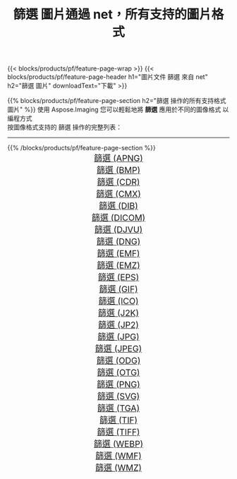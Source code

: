 ﻿---
title: 篩選 圖片通過 net，所有支持的圖片格式 
weight: 3920
url: /zh-hant/net/filter 
lang: zh-hant
langdirlevel: 2
locales: zh-hans,ja,it,ru,de,es,fr,nl,id,lt,pl,pt,vi,tr,ko,zh-hant,ar,hi,th,sv,cs,uk,he
description: 使用 Aspose.Imaging 你可以輕鬆地通過 net 獲取 篩選 圖像
---

{{< blocks/products/pf/feature-page-wrap >}}
{{< blocks/products/pf/feature-page-header h1="圖片文件 篩選 來自 net" h2="篩選 圖片" downloadText="下載" >}}


{{% blocks/products/pf/feature-page-section  h2="篩選 操作的所有支持格式 圖片" %}}
使用 Aspose.Imaging 您可以輕鬆地將 **篩選** 應用於不同的圖像格式 以編程方式
<br/>
按圖像格式支持的 篩選 操作的完整列表：
<hr/>
{{% /blocks/products/pf/feature-page-section %}}
<div class="container-fluid productfamilypage bg-gray">
    <div class="convertypes bg-gray agp-content section">
        <div class="container">
		<div class="row other-converters" style="gap: 10px;font-size: 19px;text-align:center;">
		    <div class='col-md-2 other-converter remove-lp remove-rp'><a href="/imaging/zh-hant/net/filter/apng" style="padding:15px;">篩選 (APNG)</a></div><div class='col-md-2 other-converter remove-lp remove-rp'><a href="/imaging/zh-hant/net/filter/bmp" style="padding:15px;">篩選 (BMP)</a></div><div class='col-md-2 other-converter remove-lp remove-rp'><a href="/imaging/zh-hant/net/filter/cdr" style="padding:15px;">篩選 (CDR)</a></div><div class='col-md-2 other-converter remove-lp remove-rp'><a href="/imaging/zh-hant/net/filter/cmx" style="padding:15px;">篩選 (CMX)</a></div><div class='col-md-2 other-converter remove-lp remove-rp'><a href="/imaging/zh-hant/net/filter/dib" style="padding:15px;">篩選 (DIB)</a></div><div class='col-md-2 other-converter remove-lp remove-rp'><a href="/imaging/zh-hant/net/filter/dicom" style="padding:15px;">篩選 (DICOM)</a></div><div class='col-md-2 other-converter remove-lp remove-rp'><a href="/imaging/zh-hant/net/filter/djvu" style="padding:15px;">篩選 (DJVU)</a></div><div class='col-md-2 other-converter remove-lp remove-rp'><a href="/imaging/zh-hant/net/filter/dng" style="padding:15px;">篩選 (DNG)</a></div><div class='col-md-2 other-converter remove-lp remove-rp'><a href="/imaging/zh-hant/net/filter/emf" style="padding:15px;">篩選 (EMF)</a></div><div class='col-md-2 other-converter remove-lp remove-rp'><a href="/imaging/zh-hant/net/filter/emz" style="padding:15px;">篩選 (EMZ)</a></div><div class='col-md-2 other-converter remove-lp remove-rp'><a href="/imaging/zh-hant/net/filter/eps" style="padding:15px;">篩選 (EPS)</a></div><div class='col-md-2 other-converter remove-lp remove-rp'><a href="/imaging/zh-hant/net/filter/gif" style="padding:15px;">篩選 (GIF)</a></div><div class='col-md-2 other-converter remove-lp remove-rp'><a href="/imaging/zh-hant/net/filter/ico" style="padding:15px;">篩選 (ICO)</a></div><div class='col-md-2 other-converter remove-lp remove-rp'><a href="/imaging/zh-hant/net/filter/j2k" style="padding:15px;">篩選 (J2K)</a></div><div class='col-md-2 other-converter remove-lp remove-rp'><a href="/imaging/zh-hant/net/filter/jp2" style="padding:15px;">篩選 (JP2)</a></div><div class='col-md-2 other-converter remove-lp remove-rp'><a href="/imaging/zh-hant/net/filter/jpg" style="padding:15px;">篩選 (JPG)</a></div><div class='col-md-2 other-converter remove-lp remove-rp'><a href="/imaging/zh-hant/net/filter/jpeg" style="padding:15px;">篩選 (JPEG)</a></div><div class='col-md-2 other-converter remove-lp remove-rp'><a href="/imaging/zh-hant/net/filter/odg" style="padding:15px;">篩選 (ODG)</a></div><div class='col-md-2 other-converter remove-lp remove-rp'><a href="/imaging/zh-hant/net/filter/otg" style="padding:15px;">篩選 (OTG)</a></div><div class='col-md-2 other-converter remove-lp remove-rp'><a href="/imaging/zh-hant/net/filter/png" style="padding:15px;">篩選 (PNG)</a></div><div class='col-md-2 other-converter remove-lp remove-rp'><a href="/imaging/zh-hant/net/filter/svg" style="padding:15px;">篩選 (SVG)</a></div><div class='col-md-2 other-converter remove-lp remove-rp'><a href="/imaging/zh-hant/net/filter/tga" style="padding:15px;">篩選 (TGA)</a></div><div class='col-md-2 other-converter remove-lp remove-rp'><a href="/imaging/zh-hant/net/filter/tif" style="padding:15px;">篩選 (TIF)</a></div><div class='col-md-2 other-converter remove-lp remove-rp'><a href="/imaging/zh-hant/net/filter/tiff" style="padding:15px;">篩選 (TIFF)</a></div><div class='col-md-2 other-converter remove-lp remove-rp'><a href="/imaging/zh-hant/net/filter/webp" style="padding:15px;">篩選 (WEBP)</a></div><div class='col-md-2 other-converter remove-lp remove-rp'><a href="/imaging/zh-hant/net/filter/wmf" style="padding:15px;">篩選 (WMF)</a></div><div class='col-md-2 other-converter remove-lp remove-rp'><a href="/imaging/zh-hant/net/filter/wmz" style="padding:15px;">篩選 (WMZ)</a></div>
                </div>
        </div>
    </div>
</div>
<br/>

